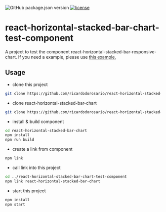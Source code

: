 ![GitHub package.json version](https://img.shields.io/github/package-json/v/ricardodorosario/react-horizontal-stacked-bar-chart-example.svg?style=flat-square)
[![license](https://img.shields.io/github/license/ricardodorosario/react-horizontal-stacked-bar-chart-example.svg?style=flat-square)](http://opensource.org/licenses/MIT)

# react-horizontal-stacked-bar-chart-test-component

A project to test the component react-horizontal-stacked-bar-responsive-chart.
If you need a example, please use [this example.](https://github.com/ricardodorosario/react-horizontal-stacked-bar-chart-example)

## Usage

- clone this project

```bash
git clone https://github.com/ricardodorosario/react-horizontal-stacked-bar-chart-test-component.git
```

- clone react-horizontal-stacked-bar-chart

```bash
git clone https://github.com/ricardodorosario/react-horizontal-stacked-bar-chart.git
```

- install & build component

```bash
cd react-horizontal-stacked-bar-chart
npm install
npm run build
```

- create a link from component

```bash
npm link
```

- call link into this project

```bash
cd ../react-horizontal-stacked-bar-chart-test-component
npm link react-horizontal-stacked-bar-chart
```

- start this project

```bash
npm install
npm start
```
